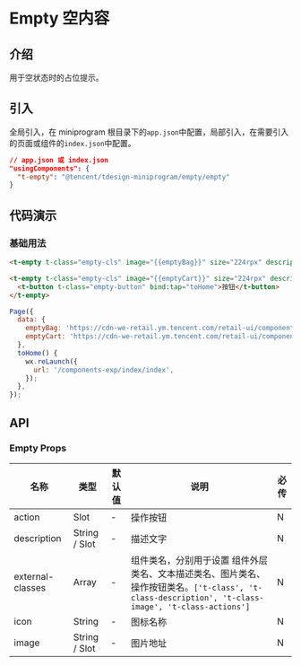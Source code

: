 # Empty 空内容

## 介绍

用于空状态时的占位提示。

## 引入

全局引入，在 miniprogram 根目录下的`app.json`中配置，局部引入，在需要引入的页面或组件的`index.json`中配置。

```json
// app.json 或 index.json
"usingComponents": {
  "t-empty": "@tencent/tdesign-miniprogram/empty/empty"
}
```

## 代码演示

### 基础用法

```html
<t-empty t-class="empty-cls" image="{{emptyBag}}" size="224rpx" description="描述文字"></t-empty>

<t-empty t-class="empty-cls" image="{{emptyCart}}" size="224rpx" description="描述文字">
  <t-button t-class="empty-button" bind:tap="toHome">按钮</t-button>
</t-empty>
```

```js
Page({
  data: {
    emptyBag: 'https://cdn-we-retail.ym.tencent.com/retail-ui/components/error/emptybag.png',
    emptyCart: 'https://cdn-we-retail.ym.tencent.com/retail-ui/components/error/emptycart.png',
  },
  toHome() {
    wx.reLaunch({
      url: '/components-exp/index/index',
    });
  },
});
```

## API

### Empty Props

| 名称             | 类型          | 默认值 | 说明                                                                                                                                                | 必传 |
| ---------------- | ------------- | ------ | --------------------------------------------------------------------------------------------------------------------------------------------------- | ---- |
| action           | Slot          | -      | 操作按钮                                                                                                                                            | N    |
| description      | String / Slot | -      | 描述文字                                                                                                                                            | N    |
| external-classes | Array         | -      | 组件类名，分别用于设置 组件外层类名、文本描述类名、图片类名、操作按钮类名。`['t-class', 't-class-description', 't-class-image', 't-class-actions']` | N    |
| icon             | String        | -      | 图标名称                                                                                                                                            | N    |
| image            | String / Slot | -      | 图片地址                                                                                                                                            | N    |
